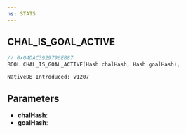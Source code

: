 ```yaml
---
ns: STATS
---
```

## CHAL_IS_GOAL_ACTIVE

```c
// 0x04DAC3929796EB87
BOOL CHAL_IS_GOAL_ACTIVE(Hash chalHash, Hash goalHash);
```

```
NativeDB Introduced: v1207
```

## Parameters
* **chalHash**:
* **goalHash**:
